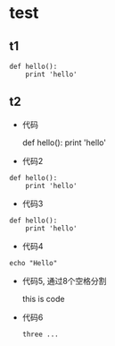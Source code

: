 test
====

## t1

    def hello():
        print 'hello'

## t2

- 代码

    def hello():
        print 'hello'

- 代码2

<!-- language: lang-python -->

    def hello():
        print 'hello'

- 代码3

<!-- language: lang-python -->

    def hello():
        print 'hello'

- 代码4

<!-- language: lang-bash -->

    echo "Hello"

- 代码5, 通过8个空格分割
        
    this is code

- 代码6

    ```
    three ...
    ```
